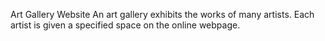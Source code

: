
Art Gallery Website An art gallery exhibits the works of many artists. Each artist is given a specified space on the online webpage.
